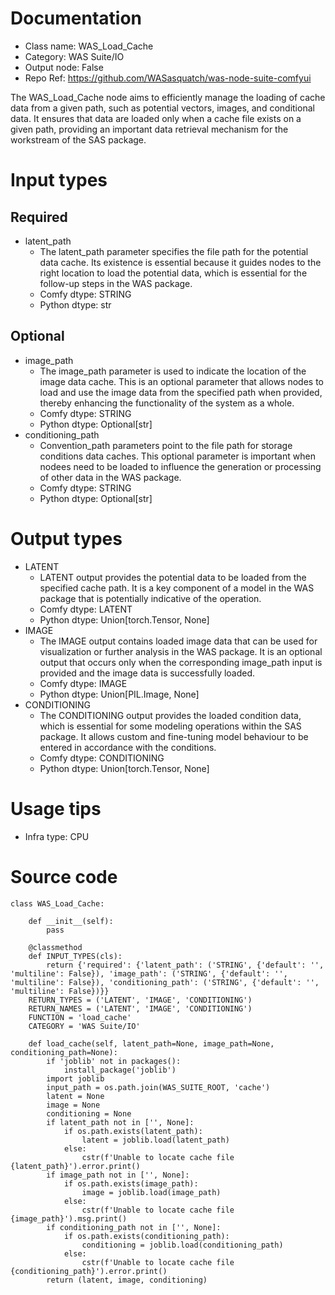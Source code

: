 # Documentation
- Class name: WAS_Load_Cache
- Category: WAS Suite/IO
- Output node: False
- Repo Ref: https://github.com/WASasquatch/was-node-suite-comfyui

The WAS_Load_Cache node aims to efficiently manage the loading of cache data from a given path, such as potential vectors, images, and conditional data. It ensures that data are loaded only when a cache file exists on a given path, providing an important data retrieval mechanism for the workstream of the SAS package.

# Input types
## Required
- latent_path
    - The latent_path parameter specifies the file path for the potential data cache. Its existence is essential because it guides nodes to the right location to load the potential data, which is essential for the follow-up steps in the WAS package.
    - Comfy dtype: STRING
    - Python dtype: str
## Optional
- image_path
    - The image_path parameter is used to indicate the location of the image data cache. This is an optional parameter that allows nodes to load and use the image data from the specified path when provided, thereby enhancing the functionality of the system as a whole.
    - Comfy dtype: STRING
    - Python dtype: Optional[str]
- conditioning_path
    - Convention_path parameters point to the file path for storage conditions data caches. This optional parameter is important when nodees need to be loaded to influence the generation or processing of other data in the WAS package.
    - Comfy dtype: STRING
    - Python dtype: Optional[str]

# Output types
- LATENT
    - LATENT output provides the potential data to be loaded from the specified cache path. It is a key component of a model in the WAS package that is potentially indicative of the operation.
    - Comfy dtype: LATENT
    - Python dtype: Union[torch.Tensor, None]
- IMAGE
    - The IMAGE output contains loaded image data that can be used for visualization or further analysis in the WAS package. It is an optional output that occurs only when the corresponding image_path input is provided and the image data is successfully loaded.
    - Comfy dtype: IMAGE
    - Python dtype: Union[PIL.Image, None]
- CONDITIONING
    - The CONDITIONING output provides the loaded condition data, which is essential for some modeling operations within the SAS package. It allows custom and fine-tuning model behaviour to be entered in accordance with the conditions.
    - Comfy dtype: CONDITIONING
    - Python dtype: Union[torch.Tensor, None]

# Usage tips
- Infra type: CPU

# Source code
```
class WAS_Load_Cache:

    def __init__(self):
        pass

    @classmethod
    def INPUT_TYPES(cls):
        return {'required': {'latent_path': ('STRING', {'default': '', 'multiline': False}), 'image_path': ('STRING', {'default': '', 'multiline': False}), 'conditioning_path': ('STRING', {'default': '', 'multiline': False})}}
    RETURN_TYPES = ('LATENT', 'IMAGE', 'CONDITIONING')
    RETURN_NAMES = ('LATENT', 'IMAGE', 'CONDITIONING')
    FUNCTION = 'load_cache'
    CATEGORY = 'WAS Suite/IO'

    def load_cache(self, latent_path=None, image_path=None, conditioning_path=None):
        if 'joblib' not in packages():
            install_package('joblib')
        import joblib
        input_path = os.path.join(WAS_SUITE_ROOT, 'cache')
        latent = None
        image = None
        conditioning = None
        if latent_path not in ['', None]:
            if os.path.exists(latent_path):
                latent = joblib.load(latent_path)
            else:
                cstr(f'Unable to locate cache file {latent_path}').error.print()
        if image_path not in ['', None]:
            if os.path.exists(image_path):
                image = joblib.load(image_path)
            else:
                cstr(f'Unable to locate cache file {image_path}').msg.print()
        if conditioning_path not in ['', None]:
            if os.path.exists(conditioning_path):
                conditioning = joblib.load(conditioning_path)
            else:
                cstr(f'Unable to locate cache file {conditioning_path}').error.print()
        return (latent, image, conditioning)
```